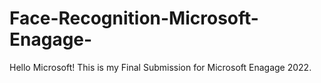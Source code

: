 # Face-Recognition-Microsoft-Enagage-

Hello Microsoft!
This is my Final Submission for Microsoft Enagage 2022.
